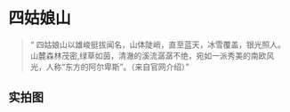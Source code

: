 # 四姑娘山

> “ 四姑娘山以雄峻挺拔闻名，山体陡峭，直至蓝天，冰雪覆盖，银光照人。山麓森林茂密,绿草如茵，清澈的溪流潺潺不绝，宛如一派秀美的南欧风光，人称“东方的阿尔卑斯”。（来自官网介绍）”

## 实拍图


